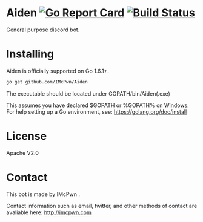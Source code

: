 Aiden [![Go Report Card](https://goreportcard.com/badge/github.com/imcpwn/Aiden)](https://goreportcard.com/report/github.com/imcpwn/Aiden) [![Build Status](https://travis-ci.org/IMcPwn/Aiden.svg?branch=master)](https://travis-ci.org/IMcPwn/Aiden)
===================
General purpose discord bot.

Installing
===================
Aiden is officially supported on Go 1.6.1+.

```sh
go get github.com/IMcPwn/Aiden
```
The executable should be located under GOPATH/bin/Aiden(.exe)

This assumes you have declared $GOPATH or %GOPATH% on Windows.
For help setting up a Go environment, see: https://golang.org/doc/install

License
===================
Apache V2.0


Contact
===================
This bot is made by IMcPwn .

Contact information such as email, twitter, and other methods of contact are avaliable here: http://imcpwn.com
